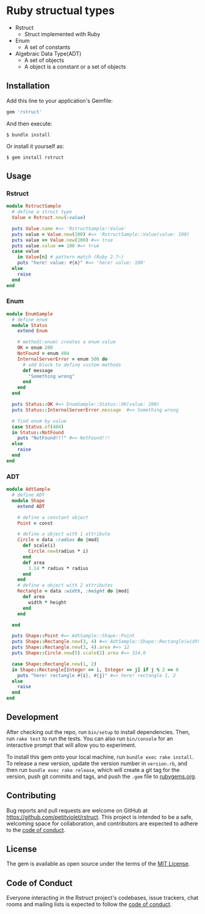 # Ruby structual types

- Rstruct 
    - Struct implemented with Ruby
- Enum
    - A set of constants
- Algebraic Data Type(ADT)
    - A set of objects
    - A object is a constant or a set of objects

## Installation

Add this line to your application's Gemfile:

```ruby
gem 'rstruct'
```

And then execute:

    $ bundle install

Or install it yourself as:

    $ gem install rstruct

## Usage

### Rstruct

```ruby
module RstructSample
  # define a struct type
  Value = Rstruct.new(:value)

  puts Value.name #=> 'RstructSample::Value'
  puts value = Value.new(100) #=> 'RstructSample::Value(value: 100)
  puts value == Value.new(100) #=> true
  puts value.value == 100 #=> true
  case value
    in Value[n] # pattern match (Ruby 2.7~)
    puts "here! value: #{n}" #=> 'here! value: 100'
  else
    raise
  end
end
```

### Enum

```ruby
module EnumSample
  # define enum
  module Status
    extend Enum

    # method(:enum) creates a enum value
    OK = enum 200
    NotFound = enum 404
    InternalServerError = enum 500 do
      # add block to define custom methods
      def message
        "Something wrong"
      end
    end
  end

  puts Status::OK #=> EnumSample::Status::OK(value: 200)
  puts Status::InternalServerError.message  #=> Something wrong

  # find enum by value
  case Status.of(404)
  in Status::NotFound
    puts "NotFound!!!" #=> NotFound!!!
  else
    raise
  end
end
```

### ADT

```ruby
module AdtSample
  # define ADT
  module Shape
    extend ADT

    # define a constant object
    Point = const

    # define a object with 1 attribute
    Circle = data :radius do |mod|
      def scale(i)
        Circle.new(radius * i)
      end
      def area
        3.14 * radius * radius
      end
    end
    # define a object with 2 attributes
    Rectangle = data :width, :height do |mod|
      def area
        width * height
      end
    end

  end

  puts Shape::Point #=> AdtSample::Shape::Point
  puts Shape::Rectangle.new(3, 4) #=> AdtSample::Shape::Rectangle(width: 3, height: 4)
  puts Shape::Rectangle.new(3, 4).area #=> 12
  puts Shape::Circle.new(5).scale(2).area #=> 314.0

  case Shape::Rectangle.new(1, 2)
  in Shape::Rectangle[Integer => i, Integer => j] if j % 2 == 0
    puts "here! rectangle #{i}, #{j}" #=> here! rectangle 1, 2
  else
    raise
  end
end
```

## Development

After checking out the repo, run `bin/setup` to install dependencies. Then, run `rake test` to run the tests. You can also run `bin/console` for an interactive prompt that will allow you to experiment.

To install this gem onto your local machine, run `bundle exec rake install`. To release a new version, update the version number in `version.rb`, and then run `bundle exec rake release`, which will create a git tag for the version, push git commits and tags, and push the `.gem` file to [rubygems.org](https://rubygems.org).

## Contributing

Bug reports and pull requests are welcome on GitHub at https://github.com/petitviolet/rstruct. This project is intended to be a safe, welcoming space for collaboration, and contributors are expected to adhere to the [code of conduct](https://github.com/petitviolet/rstruct/blob/master/CODE_OF_CONDUCT.md).


## License

The gem is available as open source under the terms of the [MIT License](https://petitviolet.mit-license.org/).

## Code of Conduct

Everyone interacting in the Rstruct project's codebases, issue trackers, chat rooms and mailing lists is expected to follow the [code of conduct](https://github.com/petitviolet/rstruct/blob/master/CODE_OF_CONDUCT.md).

